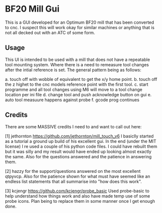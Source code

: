  # BF20 Mill Gui

This is a GUI developed for an Optimum BF20 mill that has been converted
to cnc. I suspect this will work okay for similar machines or anything
that is not all decked out with an ATC of some form.

## Usage
This UI is intended to be used with a mill that does not have a repeatable
tool mounting system.  Where there is a need to remeasure tool changes after
the intial reference is set.   The general pattern being as follows:

a.  touch off with wobble of equivalent to get the x/y home point.
b.  touch off the z highet to the cnc models reference point with the first tool.
c.  start programme and all tool changes using M6 will move to a tool change location per ini file
d.  change tool and push acknowledge button on gui
e.  auto tool measuure happens against probe
f.  gcode prog continues

## Credits
There are some MASSIVE credits I need to and want to call out here:

[1] jethornton   https://github.com/jethornton/mill_touch_v6
I basiclly started as a tutorial a ground up build of his excellent gui.
In the end (under the MIT license) I re used a couple of his python code
files.  I could have rebuilt them but it was silly and my result would
have ended up looking almost exactly the same.
Also for the questions answered and the patience in answering them.

[2] hazzy for the support/questions answered on the most excellent qtpyvcp.
Also for the patience shown for what must have seemed like an endless
list statements that all summarise into "how does this work".

[3] kcjengr https://github.com/kcjengr/probe_basic
Used probe-basic to help understand how things work and also have made
temp use of some probe icons. Plan being to replace them in some manner
once I get enough done.

